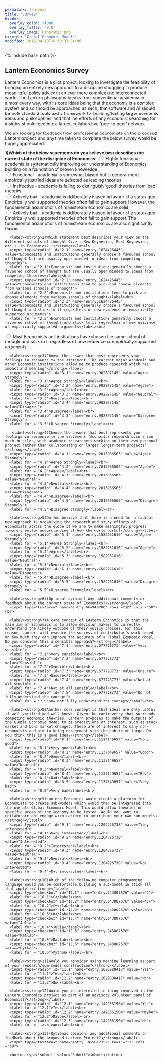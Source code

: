```yaml
---
permalink: /survey/
title: "Survey"
header:
  overlay_color: "#000"
  overlay_filter: "0.0"
  overlay_image: Panoramic.png
excerpt: "Global Economic Models"
modified: 2016-04-18T16:39:37-04:00
---
```


{% include base_path %}

## Lantern Economics Survey 

Lantern Economics is a pilot project, looking to investigate the feasibility of bringing an entirely new approach to a discipline struggling to produce meaningful policy advice in an ever more complex and interconnected world. The Lantern philosophy breaks from conventional academia in almost every way, with its core ideas being that the economy is a complex system and so should be approached as such, that software and AI should be both standard tools and a framework for building/testing larger economic ideas and philosophies, and that the efforts of any economist searching for insights should feed into a larger, collaborative 'peer to peer' network.

We are looking for feedback from professional economists on the proposed Lantern project, and any time taken to complete the below survey would be hugely appreciated.

<script type="text/javascript">var submitted=false;</script>
<iframe name="hidden_iframe" id="hidden_iframe" style="display:none;" 
onload="if(submitted) {window.location='/about/';}"></iframe>

<form action="https://docs.google.com/forms/d/e/1FAIpQLSctS4sXl4CJH5g_czdqKE5brDXOmKm5mpwXL7eBPbF6aTuvUw/formResponse" method="post" target="hidden_iframe" onsubmit="submitted=true;">
      <label><strong>1)Which of the below statements do you believe best describes the current state of the discipline of Economics:</strong></label>
      <input type="radio" id="1.1" name="entry.1346174101" value="Highly functional – academia is systematically improving our understanding of Economics, building on a foundation of proven knowledge">
      <label for = "1.1">Highly functional – academia is systematically improving our understanding of Economics, building on a foundation of proven knowledge</label><br>
      <input type="radio" id="1.2" name="entry.1346174101" value="Functional – academia is somewhat biased but in general more empirically justified ideas are selected as leading theories">
      <label for = "1.2">Functional – academia is somewhat biased but in general more empirically justified ideas are selected as leading theories</label><br>
      <input type="radio" id="1.3" name="entry.1346174101" value="Ineffective – academia is failing to distinguish ‘good’ theories from ‘bad’ theories">
      <label for = "1.3">Ineffective – academia is failing to distinguish ‘good’ theories from ‘bad’ theories</label><br>
      <input type="radio" id="1.4" name="entry.1346174101" value="Actively bad – academia is deliberately biased in favour of a status quo. Empirically well supported theories often fail to gain support. However, the fundamental assumptions of mainstream economics are solid">
      <label for = "1.4">Actively bad – academia is deliberately biased in favour of a status quo. Empirically well supported theories often fail to gain support. However, the fundamental assumptions of mainstream economics are solid</label><br>
  <input type="radio" id="1.5" name="entry.1346174101" value="Actively bad – academia is deliberately biased in favour of a status quo. Empirically well supported theories often fail to gain support. The fundamental assumptions of mainstream economics are also significantly flawed">
      <label for = "1.5">Actively bad – academia is deliberately biased in favour of a status quo. Empirically well supported theories often fail to gain support. The fundamental assumptions of mainstream economics are also significantly flawed</label><br>
  
      <label><strong>2)Which statement best describes your view on the different schools of thought (i.e., New Keynesian, Post Keynesian, etc.)  in Economics? :</strong></label>
      <input type="radio" id="2.1" name="entry.1624426445" value="Economists and institutions generally choose a favoured school of thought but are usually open minded to ideas from competing theories">
      <label for = "2.1">Economists and institutions generally choose a favoured school of thought but are usually open minded to ideas from competing theories</label><br>
      <input type="radio" id="2.2" name="entry.1624426445" value="Economists and institutions tend to pick and choose elements from various schools of thought">
      <label for = "2.2">Economists and institutions tend to pick and choose elements from various schools of thought</label><br>
      <input type="radio" id="2.3" name="entry.1624426445" value="Economists and institutions generally choose a favoured school of thought and stick to it regardless of new evidence or empirically supported arguments">
      <label for = "2.3">Economists and institutions generally choose a favoured school of thought and stick to it regardless of new evidence or empirically supported arguments</label><br>
  <input type="radio" id="2.4" name="entry.1624426445" value="Most Economists and institutions have chosen the same school of thought and stick to it regardless of new evidence or empirically supported arguments">
      <label for = "2.4">Most Economists and institutions have chosen the same school of thought and stick to it regardless of new evidence or empirically supported arguments</label><br>
  
      <label><strong>3)Choose the answer that best represents your feelings in response to the statement ‘The current major academic and other Economic institutions allow me to produce research which has impact and meaning’</strong></label>
      <input type="radio" id="3.1" name="entry.902897145" value="Agree Strongly">
      <label for = "3.1">Agree Strongly</label><br>
      <input type="radio" id="3.2" name="entry.902897145" value="Agree">
      <label for = "3.2">Agree</label><br>
      <input type="radio" id="3.3" name="entry.902897145" value="Neutral">
      <label for = "3.3">Neutral</label><br>
      <input type="radio" id="3.4" name="entry.902897145" value="Disagree">
      <label for = "3.4">Disagree</label><br>
      <input type="radio" id="3.5" name="entry.902897145" value="Disagree Strongly">
      <label for = "3.5">Disagree Strongly</label><br>
  
       <label><strong>4)Choose the answer that best represents your feelings in response to the statement ‘Economics research occurs too much in silos, with academic researchers working on their own personal project rather than collaborating on larger longer-term projects’ </strong></label>
      <input type="radio" id="4.1" name="entry.2013966563" value="Agree Strongly">
      <label for = "4.1">Agree Strongly</label><br>
      <input type="radio" id="4.2" name="entry.2013966563" value="Agree">
      <label for = "4.2">Agree</label><br>
      <input type="radio" id="4.3" name="entry.2013966563" value="Neutral">
      <label for = "4.3">Neutral</label><br>
      <input type="radio" id="4.4" name="entry.2013966563" value="Disagree">
      <label for = "4.4">Disagree</label><br>
      <input type="radio" id="4.5" name="entry.2013966563" value="Disagree Strongly">
      <label for = "4.5">Disagree Strongly</label><br>
  
      <label><strong>5)Do you believe that there is a need for a radical new approach to organising the research and study efforts of economists across the globe if we are to make meaningful progress toward a better understanding of how the world works?</strong></label>
      <input type="radio" id="5.1" name="entry.1582151616" value="Agree Strongly">
      <label for = "5.1">Agree Strongly</label><br>
      <input type="radio" id="5.2" name="entry.1582151616" value="Agree">
      <label for = "5.2">Agree</label><br>
      <input type="radio" id="5.3" name="entry.1582151616" value="Neutral">
      <label for = "5.3">Neutral</label><br>
      <input type="radio" id="5.4" name="entry.1582151616" value="Disagree">
      <label for = "5.4">Disagree</label><br>
      <input type="radio" id="5.5" name="entry.1582151616" value="Disagree Strongly">
      <label for = "5.5">Disagree Strongly</label><br>
  
      <label><strong>6)(Optional opinion) Any additional comments or feedback about the current state of Economics?</strong></label>
      <input type="textarea" name="entry.666949788" rows ="12" cols ="50"><br>
  
      <label><strong>7)A core concept of Lantern Economics is that the main aim of Economics is to allow decision makers to correctly understand the likely outcome of their policy choices. For this reason, Lantern will measure the success of contributor’s work based on how much they can improve the accuracy of a Global Economic Model. Do you consider this a sensible approach?</strong></label>
      <input type="radio" id="7.1" name="entry.677728773" value="Very sensible">
      <label for = "7.1">Very sensible</label><br>
      <input type="radio" id="7.2" name="entry.677728773" value="Sensible">
      <label for = "7.2">Sensible</label><br>
      <input type="radio" id="7.3" name="entry.677728773" value="Unsure">
      <label for = "7.3">Unsure</label><br>
      <input type="radio" id="7.4" name="entry.677728773" value="Not at all sensible">
      <label for = "7.4">Not at all sensible</label><br>
      <input type="radio" id="7.5" name="entry.677728773" value="Do not fully understand the concept">
      <label for = "7.5">Do not fully understand the concept</label><br> 
  
      <label><strong>8)Another core concept is that ideas are only useful if well verified and well known. Given the controversy that surrounds competing economic theories, Lantern proposes to make the outputs of the Global Economic Model to be predictions of interest, such as stock market and bond market changes. These are of interest to many non-economists and aim to bring engagement with the public at large. Do you think this is a good idea?</strong></label>
      <input type="radio" id="8.1" name="entry.1137649657" value="Very good">
      <label for = "8.1">Very good</label><br>
      <input type="radio" id="8.2" name="entry.1137649657" value="Good">
      <label for = "8.2">Good</label><br>
      <input type="radio" id="8.3" name="entry.1137649657" value="Neutral">
      <label for = "8.3">Neutral</label><br>
      <input type="radio" id="8.4" name="entry.1137649657" value="Bad">
      <label for = "8.4">Bad</label><br>
      <input type="radio" id="8.5" name="entry.1137649657" value="Very bad">
      <label for = "8.5">Very bad</label><br>
  
      <label><strong>9)Lantern Economics would create a platform for Economists to create sub-models which would then be integrated into the overall Global Economic Model. This would allow theories on specific areas of the economy to be tested. Would you want to collaborate and engage with Lantern to contribute your own sub-models?</strong></label>
      <input type="radio" id="9.1" name="entry.1204726738" value="Very interested">
      <label for = "9.1">Very interested</label><br>
      <input type="radio" id="9.2" name="entry.1204726738" value="Interested">
      <label for = "9.2">Interested</label><br>
      <input type="radio" id="9.3" name="entry.1204726738" value="Neutral">
      <label for = "9.3">Neutral</label><br>
      <input type="radio" id="9.4" name="entry.1204726738" value="Not interested">
      <label for = "9.4">Not interested</label><br>
  
      <label><strong>10)Which of the following computer programming language would you be comfortable building a sub-model in (tick all that apply):</strong></label>
      <input type="checkbox" id="10.1" name="entry.143807576" value="C">
      <label for = "10.1">C</label><br>
      <input type="checkbox" id="10.2" name="entry.143807576" value="C+">
      <label for = "10.2">C+</label><br>
      <input type="checkbox" id="10.3" name="entry.143807576" value="R">
      <label for = "10.3">R</label><br>
      <input type="checkbox" id="10.4" name="entry.143807576" value="Julia">
      <label for = "10.4">Julia</label><br>
      <input type="checkbox" id="10.5" name="entry.143807576" value="Matlab">
      <label for = "10.5">Matlab</label><br>
      <input type="checkbox" id="10.6" name="entry.143807576" value="Python">
      <label for = "10.6">Python</label><br>
  
      <label><strong>11)Would you consider using machine learning as part of your research/sum-model construction?</strong></label>
      <input type="radio" id="11.1" name="entry.1622888417" value="Yes">
      <label for = "11.1">Yes</label><br>
      <input type="radio" id="11.2" name="entry.1622888417" value="No">
      <label for = "11.2">No</label><br>
  
      <label><strong>12)Would you be interested in being involved in the Lantern Economics project as part of an advisory volunteer panel of Economist?</strong></label>
      <input type="radio" id="12.1" name="entry.1421561504" value="Yes">
      <label for = "12.1">Yes</label><br>
      <input type="radio" id="12.2" name="entry.1421561504" value="Maybe">
      <label for = "12.2">Maybe</label><br>
      <input type="radio" id="12.3" name="entry.1421561504" value="No">
      <label for = "12.3">No</label><br>
      
      <label><strong>13)(Optional opinion) Any additional comments or feedback about the proposed Lantern Project?</strong></label>
      <input type="textarea" name="entry.1955042752" rows ="12" cols ="50">
      
      <button type="submit" value="Submit">Submit</button>
</form>
